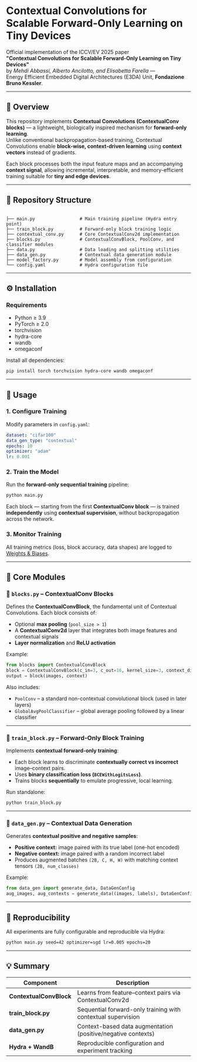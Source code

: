 # Contextual Convolutions for Scalable Forward-Only Learning on Tiny Devices

Official implementation of the ICCV/EV 2025 paper  
**"Contextual Convolutions for Scalable Forward-Only Learning on Tiny Devices"**  
by *Mehdi Abbassi, Alberto Ancilotto, and Elisabetta Farella* —  
Energy Efficient Embedded Digital Architectures (E3DA) Unit, **Fondazione Bruno Kessler**.

---

## 🧠 Overview
This repository implements **Contextual Convolutions (ContextualConv blocks)** — a lightweight, biologically inspired mechanism for **forward-only learning**.  
Unlike conventional backpropagation-based training, Contextual Convolutions enable **block-wise, context-driven learning** using **context vectors** instead of gradients.  

Each block processes both the input feature maps and an accompanying **context signal**, allowing incremental, interpretable, and memory-efficient training suitable for **tiny and edge devices**.

---

## 📁 Repository Structure
```

├── main.py                 # Main training pipeline (Hydra entry point)
├── train_block.py          # Forward-only block training logic
├── contextual_conv.py      # Core ContextualConv2d implementation
├── blocks.py               # ContextualConvBlock, PoolConv, and classifier modules
├── data.py                 # Data loading and splitting utilities
├── data_gen.py             # Contextual data generation module
├── model_factory.py        # Model assembly from configuration
└── config.yaml             # Hydra configuration file

````

---

## ⚙️ Installation
### Requirements
- Python ≥ 3.9  
- PyTorch ≥ 2.0  
- torchvision  
- hydra-core  
- wandb  
- omegaconf  

Install all dependencies:
```bash
pip install torch torchvision hydra-core wandb omegaconf
````

---

## 🚀 Usage

### 1. Configure Training

Modify parameters in `config.yaml`:

```yaml
dataset: "cifar100"
data_gen_type: "contextual"
epochs: 10
optimizer: "adam"
lr: 0.001
```

### 2. Train the Model

Run the **forward-only sequential training** pipeline:

```bash
python main.py
```

Each block — starting from the first **ContextualConv block** — is trained **independently** using **contextual supervision**, without backpropagation across the network.

### 3. Monitor Training

All training metrics (loss, block accuracy, data shapes) are logged to [Weights & Biases](https://wandb.ai).

---

## 🧩 Core Modules

### 🧱 `blocks.py` – ContextualConv Blocks

Defines the **ContextualConvBlock**, the fundamental unit of Contextual Convolutions.
Each block consists of:

* Optional **max pooling** (`pool_size > 1`)
* A **ContextualConv2d** layer that integrates both image features and contextual signals
* **Layer normalization** and **ReLU activation**

Example:

```python
from blocks import ContextualConvBlock
block = ContextualConvBlock(c_in=3, c_out=16, kernel_size=3, context_dim=10, pool_size=2)
output = block(images, context)
```

Also includes:

* `PoolConv` – a standard non-contextual convolutional block (used in later layers)
* `GlobalAvgPoolClassifier` – global average pooling followed by a linear classifier

---

### 🔁 `train_block.py` – Forward-Only Block Training

Implements **contextual forward-only training**:

* Each block learns to discriminate **contextually correct vs incorrect** image–context pairs.
* Uses **binary classification loss (`BCEWithLogitsLoss`)**.
* Trains blocks **sequentially** to emulate progressive, local learning.

Run standalone:

```bash
python train_block.py
```

---

### 🧩 `data_gen.py` – Contextual Data Generation

Generates **contextual positive and negative samples**:

* **Positive context:** image paired with its true label (one-hot encoded)
* **Negative context:** image paired with a random incorrect label
* Produces augmented batches `(2B, C, H, W)` with matching context tensors `(2B, num_classes)`

Example:

```python
from data_gen import generate_data, DataGenConfig
aug_images, aug_contexts = generate_data((images, labels), DataGenConfig())
```

---

## 🧪 Reproducibility

All experiments are fully configurable and reproducible via Hydra:

```bash
python main.py seed=42 optimizer=sgd lr=0.005 epochs=20
```

---

## 💡 Summary

| Component               | Description                                                  |
| ----------------------- | ------------------------------------------------------------ |
| **ContextualConvBlock** | Learns from feature–context pairs via ContextualConv2d       |
| **train_block.py**      | Sequential forward-only training with contextual supervision |
| **data_gen.py**         | Context-based data augmentation (positive/negative contexts) |
| **Hydra + WandB**       | Reproducible configuration and experiment tracking           |

<!-- ---

## 📄 Citation

If you find this work useful, please cite:

```bibtex
@inproceedings{abbassi2025contextual,
  title={Contextual Convolutions for Scalable Forward-Only Learning on Tiny Devices},
  author={Abbassi, Mehdi and Ancilotto, Alberto and Farella, Elisabetta},
  booktitle={Proceedings of the IEEE/CVF International Conference on Computer Vision (ICCV)},
  year={2025}
}
``` -->
